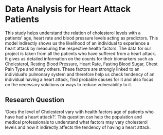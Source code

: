# Data Analysis for Heart Attack Patients
This study helps understand the relation of cholesterol levels with a patients' age, heart rate and blood pressure levels acting as predictors. This model indirectly shows us the likelihood of an individual to experience a heart attack by measuring the respective health factors.
The data for our project is taken from all the patients who have suffered from a heart attack. It gives us detailed information on the counts for their biomarkers such as Cholesterol, Resting Blood Pressure, Heart Rate, Fasting Blood Sugar, Chest Pain Type and many others. These factors are strongly linked to an individual’s pulmonary system and therefore help us check tendency of an individual having a heart attack, find probable causes for it and also focus on the necessary solutions or ways to reduce vulnerability to it.

## Research Question
‘Does the level of Cholesterol vary with health factors age of patients who have had a heart attack?’. This question can help the population and medical professionals to understand what factors may vary cholesterol levels and how it indirectly affects the tendency of having a heart attack.
